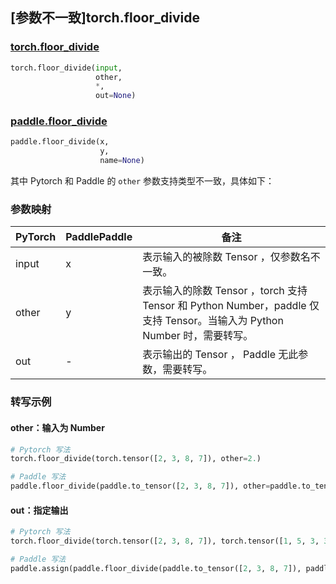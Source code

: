 ## [参数不一致]torch.floor_divide
### [torch.floor_divide](https://pytorch.org/docs/stable/generated/torch.floor_divide.html?highlight=torch+floor_divide#torch.floor_divide)

```python
torch.floor_divide(input,
                   other,
                   *,
                   out=None)
```

### [paddle.floor_divide](https://www.paddlepaddle.org.cn/documentation/docs/zh/develop/api/paddle/floor_divide_cn.html#floor-divide)

```python
paddle.floor_divide(x,
                    y,
                    name=None)
```

其中 Pytorch 和 Paddle 的 `other` 参数支持类型不一致，具体如下：
### 参数映射
| PyTorch       | PaddlePaddle | 备注                                                   |
| ------------- | ------------ | ------------------------------------------------------ |
|  input  |  x  | 表示输入的被除数 Tensor ，仅参数名不一致。  |
|  other  |  y  | 表示输入的除数 Tensor ，torch 支持 Tensor 和 Python Number，paddle 仅支持 Tensor。当输入为 Python Number 时，需要转写。  |
|  out  | -  | 表示输出的 Tensor ， Paddle 无此参数，需要转写。    |


### 转写示例
#### other：输入为 Number
```python
# Pytorch 写法
torch.floor_divide(torch.tensor([2, 3, 8, 7]), other=2.)

# Paddle 写法
paddle.floor_divide(paddle.to_tensor([2, 3, 8, 7]), other=paddle.to_tensor(2.))
```

#### out：指定输出
```python
# Pytorch 写法
torch.floor_divide(torch.tensor([2, 3, 8, 7]), torch.tensor([1, 5, 3, 3]), out=y)

# Paddle 写法
paddle.assign(paddle.floor_divide(paddle.to_tensor([2, 3, 8, 7]), paddle.to_tensor([1, 5, 3, 3])), y)
```
